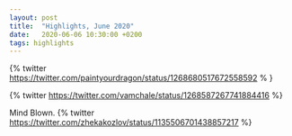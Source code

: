 ```yaml
---
layout: post
title:  "Highlights, June 2020"
date:   2020-06-06 10:30:00 +0200
tags: highlights
---
```


{% twitter https://twitter.com/paintyourdragon/status/1268680517672558592 % }

{% twitter  https://twitter.com/vamchale/status/1268587267741884416 %}

Mind Blown.
{% twitter https://twitter.com/zhekakozlov/status/1135506701438857217 %}